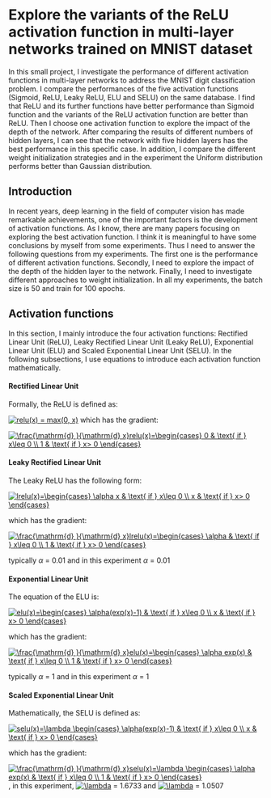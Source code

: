# Explore the variants of the ReLU activation function in multi-layer networks trained on MNIST dataset
In this small project, I investigate the performance of different activation functions in multi-layer networks to address the MNIST digit classification problem. I compare the performances of the five activation functions (Sigmoid, ReLU, Leaky ReLU, ELU and SELU) on the same database. I find that ReLU and its further functions have better performance than Sigmoid function and the variants of the ReLU activation function are better than ReLU. Then I choose one activation function to explore the impact of the depth of the network. After comparing the results of different numbers of hidden layers, I can see that the network with five hidden layers has the best performance in this specific case. In addition, I compare the different weight initialization strategies and in the experiment the Uniform distribution performs better than Gaussian distribution.

## Introduction
In recent years, deep learning in the field of computer vision has made remarkable achievements, one of the important factors is the development of activation functions. As I know, there are many papers focusing on exploring the best activation function. I think it is meaningful to have some conclusions by myself from some experiments. Thus I need to answer the following questions from my experiments. The first one is the performance of different activation functions. Secondly, I need to explore the impact of the depth of the hidden layer to the network. Finally, I need to investigate different approaches to weight initialization. In all my experiments, the batch size is 50 and train for 100 epochs.

## Activation functions
In this section, I mainly introduce the four activation functions: Rectified Linear Unit (ReLU), Leaky Rectified Linear Unit (Leaky ReLU), Exponential Linear Unit (ELU) and Scaled Exponential Linear Unit (SELU). In the following subsections, I use equations to introduce each activation function mathematically.
#### Rectified Linear Unit
Formally, the ReLU is defined as:

  <a href="http://www.codecogs.com/eqnedit.php?latex=relu(x)&space;=&space;max(0,&space;x)" target="_blank"><img src="http://latex.codecogs.com/gif.latex?relu(x)&space;=&space;max(0,&space;x)" title="relu(x) = max(0, x)" /></a>
  which has the gradient:
  
<a href="http://www.codecogs.com/eqnedit.php?latex=\frac{\mathrm{d}&space;}{\mathrm{d}&space;x}relu(x)=\begin{cases}&space;0&space;&&space;\text{&space;if&space;}&space;x\leq&space;0&space;\\&space;1&space;&&space;\text{&space;if&space;}&space;x>&space;0&space;\end{cases}" target="_blank"><img src="http://latex.codecogs.com/gif.latex?\frac{\mathrm{d}&space;}{\mathrm{d}&space;x}relu(x)=\begin{cases}&space;0&space;&&space;\text{&space;if&space;}&space;x\leq&space;0&space;\\&space;1&space;&&space;\text{&space;if&space;}&space;x>&space;0&space;\end{cases}" title="\frac{\mathrm{d} }{\mathrm{d} x}relu(x)=\begin{cases} 0 & \text{ if } x\leq 0 \\ 1 & \text{ if } x> 0 \end{cases}" /></a>

#### Leaky Rectified Linear Unit
The Leaky ReLU has the following form:

<a href="http://www.codecogs.com/eqnedit.php?latex=lrelu(x)=\begin{cases}&space;\alpha&space;x&space;&&space;\text{&space;if&space;}&space;x\leq&space;0&space;\\&space;x&space;&&space;\text{&space;if&space;}&space;x>&space;0&space;\end{cases}" target="_blank"><img src="http://latex.codecogs.com/gif.latex?lrelu(x)=\begin{cases}&space;\alpha&space;x&space;&&space;\text{&space;if&space;}&space;x\leq&space;0&space;\\&space;x&space;&&space;\text{&space;if&space;}&space;x>&space;0&space;\end{cases}" title="lrelu(x)=\begin{cases} \alpha x & \text{ if } x\leq 0 \\ x & \text{ if } x> 0 \end{cases}" /></a>

which has the gradient:

<a href="http://www.codecogs.com/eqnedit.php?latex=\frac{\mathrm{d}&space;}{\mathrm{d}&space;x}lrelu(x)=\begin{cases}&space;\alpha&space;&&space;\text{&space;if&space;}&space;x\leq&space;0&space;\\&space;1&space;&&space;\text{&space;if&space;}&space;x>&space;0&space;\end{cases}" target="_blank"><img src="http://latex.codecogs.com/gif.latex?\frac{\mathrm{d}&space;}{\mathrm{d}&space;x}lrelu(x)=\begin{cases}&space;\alpha&space;&&space;\text{&space;if&space;}&space;x\leq&space;0&space;\\&space;1&space;&&space;\text{&space;if&space;}&space;x>&space;0&space;\end{cases}" title="\frac{\mathrm{d} }{\mathrm{d} x}lrelu(x)=\begin{cases} \alpha & \text{ if } x\leq 0 \\ 1 & \text{ if } x> 0 \end{cases}" /></a>

typically $\alpha$ = 0.01 and in this experiment $\alpha$ = 0.01

#### Exponential Linear Unit
The equation of the ELU is:

<a href="http://www.codecogs.com/eqnedit.php?latex=elu(x)=\begin{cases}&space;\alpha(exp(x)-1)&space;&&space;\text{&space;if&space;}&space;x\leq&space;0&space;\\&space;x&space;&&space;\text{&space;if&space;}&space;x>&space;0&space;\end{cases}" target="_blank"><img src="http://latex.codecogs.com/gif.latex?elu(x)=\begin{cases}&space;\alpha(exp(x)-1)&space;&&space;\text{&space;if&space;}&space;x\leq&space;0&space;\\&space;x&space;&&space;\text{&space;if&space;}&space;x>&space;0&space;\end{cases}" title="elu(x)=\begin{cases} \alpha(exp(x)-1) & \text{ if } x\leq 0 \\ x & \text{ if } x> 0 \end{cases}" /></a>

which has the gradient:

<a href="http://www.codecogs.com/eqnedit.php?latex=\frac{\mathrm{d}&space;}{\mathrm{d}&space;x}elu(x)=\begin{cases}&space;\alpha&space;exp(x)&space;&&space;\text{&space;if&space;}&space;x\leq&space;0&space;\\&space;1&space;&&space;\text{&space;if&space;}&space;x>&space;0&space;\end{cases}" target="_blank"><img src="http://latex.codecogs.com/gif.latex?\frac{\mathrm{d}&space;}{\mathrm{d}&space;x}elu(x)=\begin{cases}&space;\alpha&space;exp(x)&space;&&space;\text{&space;if&space;}&space;x\leq&space;0&space;\\&space;1&space;&&space;\text{&space;if&space;}&space;x>&space;0&space;\end{cases}" title="\frac{\mathrm{d} }{\mathrm{d} x}elu(x)=\begin{cases} \alpha exp(x) & \text{ if } x\leq 0 \\ 1 & \text{ if } x> 0 \end{cases}" /></a>

typically $\alpha$ = 1 and in this experiment $\alpha$ = 1

#### Scaled Exponential Linear Unit
Mathematically, the SELU is defined as:

<a href="http://www.codecogs.com/eqnedit.php?latex=selu(x)=\lambda&space;\begin{cases}&space;\alpha(exp(x)-1)&space;&&space;\text{&space;if&space;}&space;x\leq&space;0&space;\\&space;x&space;&&space;\text{&space;if&space;}&space;x>&space;0&space;\end{cases}" target="_blank"><img src="http://latex.codecogs.com/gif.latex?selu(x)=\lambda&space;\begin{cases}&space;\alpha(exp(x)-1)&space;&&space;\text{&space;if&space;}&space;x\leq&space;0&space;\\&space;x&space;&&space;\text{&space;if&space;}&space;x>&space;0&space;\end{cases}" title="selu(x)=\lambda \begin{cases} \alpha(exp(x)-1) & \text{ if } x\leq 0 \\ x & \text{ if } x> 0 \end{cases}" /></a>

which has the gradient:

<a href="http://www.codecogs.com/eqnedit.php?latex=\frac{\mathrm{d}&space;}{\mathrm{d}&space;x}selu(x)=\lambda&space;\begin{cases}&space;\alpha&space;exp(x)&space;&&space;\text{&space;if&space;}&space;x\leq&space;0&space;\\&space;1&space;&&space;\text{&space;if&space;}&space;x>&space;0&space;\end{cases}" target="_blank"><img src="http://latex.codecogs.com/gif.latex?\frac{\mathrm{d}&space;}{\mathrm{d}&space;x}selu(x)=\lambda&space;\begin{cases}&space;\alpha&space;exp(x)&space;&&space;\text{&space;if&space;}&space;x\leq&space;0&space;\\&space;1&space;&&space;\text{&space;if&space;}&space;x>&space;0&space;\end{cases}" title="\frac{\mathrm{d} }{\mathrm{d} x}selu(x)=\lambda \begin{cases} \alpha exp(x) & \text{ if } x\leq 0 \\ 1 & \text{ if } x> 0 \end{cases}" /></a>,  in this experiment, <a href="http://www.codecogs.com/eqnedit.php?latex=\lambda" target="_blank"><img src="http://latex.codecogs.com/gif.latex?\lambda" title="\lambda" /></a> = 1.6733 and <a href="http://www.codecogs.com/eqnedit.php?latex=\lambda" target="_blank"><img src="http://latex.codecogs.com/gif.latex?\lambda" title="\lambda" /></a> = 1.0507
